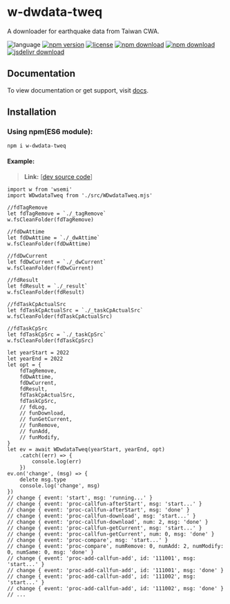 # w-dwdata-tweq
A downloader for earthquake data from Taiwan CWA.

![language](https://img.shields.io/badge/language-JavaScript-orange.svg) 
[![npm version](http://img.shields.io/npm/v/w-dwdata-tweq.svg?style=flat)](https://npmjs.org/package/w-dwdata-tweq) 
[![license](https://img.shields.io/npm/l/w-dwdata-tweq.svg?style=flat)](https://npmjs.org/package/w-dwdata-tweq) 
[![npm download](https://img.shields.io/npm/dt/w-dwdata-tweq.svg)](https://npmjs.org/package/w-dwdata-tweq) 
[![npm download](https://img.shields.io/npm/dm/w-dwdata-tweq.svg)](https://npmjs.org/package/w-dwdata-tweq) 
[![jsdelivr download](https://img.shields.io/jsdelivr/npm/hm/w-dwdata-tweq.svg)](https://www.jsdelivr.com/package/npm/w-dwdata-tweq)

## Documentation
To view documentation or get support, visit [docs](https://yuda-lyu.github.io/w-dwdata-tweq/global.html).

## Installation
### Using npm(ES6 module):
```alias
npm i w-dwdata-tweq
```

#### Example:
> **Link:** [[dev source code](https://github.com/yuda-lyu/w-dwdata-tweq/blob/master/g.mjs)]
```alias
import w from 'wsemi'
import WDwdataTweq from './src/WDwdataTweq.mjs'

//fdTagRemove
let fdTagRemove = `./_tagRemove`
w.fsCleanFolder(fdTagRemove)

//fdDwAttime
let fdDwAttime = `./_dwAttime`
w.fsCleanFolder(fdDwAttime)

//fdDwCurrent
let fdDwCurrent = `./_dwCurrent`
w.fsCleanFolder(fdDwCurrent)

//fdResult
let fdResult = `./_result`
w.fsCleanFolder(fdResult)

//fdTaskCpActualSrc
let fdTaskCpActualSrc = `./_taskCpActualSrc`
w.fsCleanFolder(fdTaskCpActualSrc)

//fdTaskCpSrc
let fdTaskCpSrc = `./_taskCpSrc`
w.fsCleanFolder(fdTaskCpSrc)

let yearStart = 2022
let yearEnd = 2022
let opt = {
    fdTagRemove,
    fdDwAttime,
    fdDwCurrent,
    fdResult,
    fdTaskCpActualSrc,
    fdTaskCpSrc,
    // fdLog,
    // funDownload,
    // funGetCurrent,
    // funRemove,
    // funAdd,
    // funModify,
}
let ev = await WDwdataTweq(yearStart, yearEnd, opt)
    .catch((err) => {
        console.log(err)
    })
ev.on('change', (msg) => {
    delete msg.type
    console.log('change', msg)
})
// change { event: 'start', msg: 'running...' }
// change { event: 'proc-callfun-afterStart', msg: 'start...' }
// change { event: 'proc-callfun-afterStart', msg: 'done' }
// change { event: 'proc-callfun-download', msg: 'start...' }
// change { event: 'proc-callfun-download', num: 2, msg: 'done' }
// change { event: 'proc-callfun-getCurrent', msg: 'start...' }
// change { event: 'proc-callfun-getCurrent', num: 0, msg: 'done' }
// change { event: 'proc-compare', msg: 'start...' }
// change { event: 'proc-compare', numRemove: 0, numAdd: 2, numModify: 0, numSame: 0, msg: 'done' }
// change { event: 'proc-add-callfun-add', id: '111001', msg: 'start...' }
// change { event: 'proc-add-callfun-add', id: '111001', msg: 'done' }
// change { event: 'proc-add-callfun-add', id: '111002', msg: 'start...' }
// change { event: 'proc-add-callfun-add', id: '111002', msg: 'done' }
// ...
```
